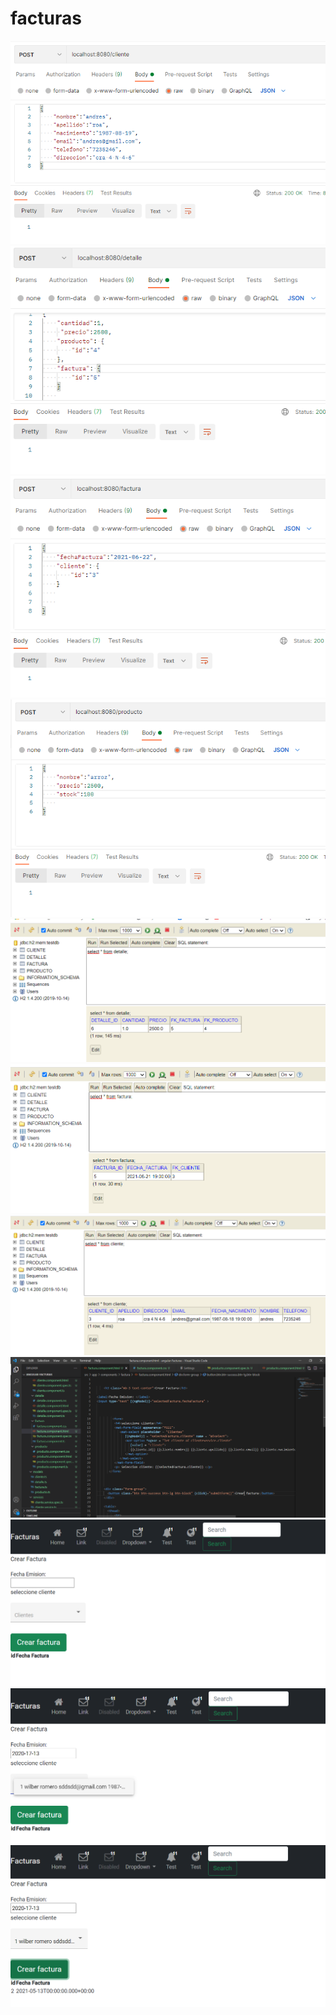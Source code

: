 # facturas
![](img/post-cliente.png)![](img/post-detalle.png)![](img/post-factura.png)![](img/post-producto.png)![](img/db-detalle.png)![](img/db-factura.png)![](img/db-cliente.png)![](img/angular1.png)![](img/angular2.png)![](img/angular3.png)![](img/angular4.png)
       
